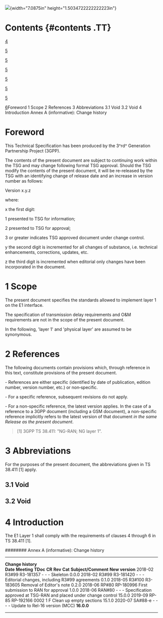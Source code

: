 ![](media/image1.jpeg){width="7.0875in" height="1.5034722222222223in"}

Contents {#contents .TT}
========

[4](#foreword)

[5](#scope)

[5](#references)

[5](#abbreviations)

[5](#void)

[5](#void-1)

[5](#introduction)

[6](#annex-a-informative-change-history)Foreword 1 Scope 2 References 3
Abbreviations 3.1 Void 3.2 Void 4 Introduction Annex A (informative):
Change history

Foreword
========

This Technical Specification has been produced by the 3^rd^ Generation
Partnership Project (3GPP).

The contents of the present document are subject to continuing work
within the TSG and may change following formal TSG approval. Should the
TSG modify the contents of the present document, it will be re-released
by the TSG with an identifying change of release date and an increase in
version number as follows:

Version x.y.z

where:

x the first digit:

1 presented to TSG for information;

2 presented to TSG for approval;

3 or greater indicates TSG approved document under change control.

y the second digit is incremented for all changes of substance, i.e.
technical enhancements, corrections, updates, etc.

z the third digit is incremented when editorial only changes have been
incorporated in the document.

1 Scope
=======

The present document specifies the standards allowed to implement layer
1 on the E1 interface.

The specification of transmission delay requirements and O&M
requirements are not in the scope of the present document.

In the following, \'layer 1\' and \'physical layer\' are assumed to be
synonymous.

2 References
============

The following documents contain provisions which, through reference in
this text, constitute provisions of the present document.

\- References are either specific (identified by date of publication,
edition number, version number, etc.) or non‑specific.

\- For a specific reference, subsequent revisions do not apply.

\- For a non-specific reference, the latest version applies. In the case
of a reference to a 3GPP document (including a GSM document), a
non-specific reference implicitly refers to the latest version of that
document *in the same Release as the present document*.

> \[1\] 3GPP TS 38.411: \"NG-RAN; NG layer 1\".

3 Abbreviations
===============

For the purposes of the present document, the abbreviations given in TS
38.411 \[1\] apply.

3.1 Void
--------

3.2 Void
--------

4 Introduction
==============

The E1 Layer 1 shall comply with the requirements of clauses 4 through 6
in TS 38.411 \[1\].

######## Annex A (informative): Change history

  -------------------- ------------- ----------- -------- --------- --------- ------------------------------------------------------------------- -----------------
  **Change history**                                                                                                                              
  **Date**             **Meeting**   **TDoc**    **CR**   **Rev**   **Cat**   **Subject/Comment**                                                 **New version**
  2018-02              R3\#99        R3-181357   \-       \-        \-        Skeleton                                                            0.0.0
  2018-02              R3\#99        R3-181420   \-       \-        \-        Editorial changes, including R3\#99 agreements                      0.1.0
  2018-05              R3\#100       R3-183605                                Removal of Editor\'s note                                           0.2.0
  2018-06              RP\#80        RP-180996                                First submission to RAN for approval                                1.0.0
  2018-06              RAN\#80                   \-       \-        \-        Specification approved at TSG-RAN and placed under change control   15.0.0
  2019-09              RP-85         RP-192166   0002     1         F         Clean up empty sections                                             15.1.0
  2020-07              SA\#88-e      \-          \-       \-        \-        Update to Rel-16 version (MCC)                                      **16.0.0**
  -------------------- ------------- ----------- -------- --------- --------- ------------------------------------------------------------------- -----------------
